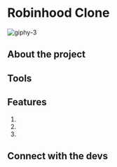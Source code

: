 # Robinhood Clone
![giphy-3](https://user-images.githubusercontent.com/44792993/205780446-d70df60b-9abc-47da-a300-38501ddf14c1.gif)


## About the project

## Tools

## Features
1.
2.
3.

## Connect with the devs
